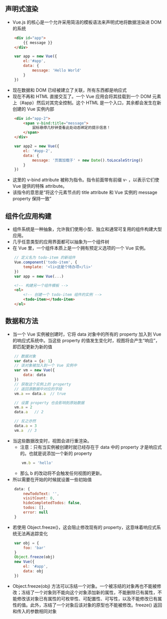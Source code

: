 ## 声明式渲染
* Vue.js 的核心是一个允许采用简洁的模板语法来声明式地将数据渲染进 DOM 的系统
```html
    <div id="app">
        {{ message }}
    </div>
```
```javascript
    var app = new Vue({
        el:'#app',
        data: {
            message: 'Hello World'
        }
    })
```
* 现在数据和 DOM 已经被建立了关联，所有东西都是响应式
* 现在不再和 HTML 直接交互了。一个 Vue 应用会将其挂载到一个 DOM 元素上（#app）然后对其完全控制。这个 HTML 是一个入口，其余都会发生在新创建的 Vue 实例内部

```html
    <div id="app-2">
        <span v-bind:title="message">
            鼠标悬停几秒钟查看此处动态绑定的提示信息！
        </span>
    </div>
```
```javascript
    var app2 = new Vue({
        el: '#app-2',
        data: {
            message: '页面加载于' + new Date().toLocaleString()
        }
    })
```
* 这里的 v-bind attribute 被称为指令。指令前面带有前缀 v- ，以表示它们使 Vue 提供的特殊 attribute。
* 该指令的意思是“将这个元素节点的 title attribute 和 Vue 实例的 message property 保持一致”

## 组件化应用构建
* 组件系统是一种抽象，允许我们使用小型、独立和通常可复用的组件构建大型应用。
* 几乎任意类型的应用界面都可以抽象为一个组件树
* 在 Vue 里，一个组件本质上是一个拥有预定义选项的一个 Vue 实例。
```javascript
    // 定义名为 todo-item 的新组件
    Vue.component('todo-item', {
        template: '<li>这是个待办项</li>'
    })
    var app = new Vue(...)
```
```html
    <!-- 构建另一个组件模板 -->
    <ol>
        <!-- 创建一个 todo-item 组件的实例 -->
        <todo-item></todo-item>
    </ol>
```

## 数据和方法
* 当一个 Vue 实例被创建时，它将 data 对象中的所有的 property 加入到 Vue 的响应式系统中。当这些 property 的值发生变化时，视图将会产生“响应”，即匹配更新为新的值
```javascript
    // 数据对象
    var data = {a: 1}
    // 该对象被加入到一个 Vue 实例中
    var vm = new Vue({
        data: data
    })
    // 获取这个实例上的 property
    // 返回源数据中对应的字段
    vm.a == data.a  // true

    // 设置 property 也会影响到原始数据
    vm.a = 2
    data.a   // 2

    // 反之亦然
    data.a = 3
    vm.a  // 3
```
* 当这些数据改变时，视图会进行重渲染。
    * 注意：只有当实例被创建时就已经存在于 data 中的 property 才是响应式的。也就是说添加一个新的 property
    ```javascript
        vm.b = 'hello'
    ```
    * 那么 b 的改动将不会触发任何视图的更新。
* 所以需要在开始的时候就设置一些初始值
```javascript
    data: {
        newTodoText: '',
        visitCount: 0,
        hideCompletedTodos: false,
        todos: [],
        error: null
    }
```
* 若使用 Object.freeze()，这会阻止修改现有的 property，这意味着响应式系统无法再追踪变化
```javascript
    var obj = {
        foo: 'bar'
    }
    Object.freeze(obj)
    new Vue({
        el: '#app',
        data: obj
    })
```
* Object.freeze(obj) 方法可以冻结一个对象。一个被冻结的对象再也不能被修改；冻结了一个对象则不能向这个对象添加新的属性，不能删除已有属性，不能修改该对象已有属性的可枚举性、可配置性、可写性，以及不能修改已有属性的值。此外，冻结了一个对象后该对象的原型也不能被修改。freeze() 返回和传入的参数相同对象
